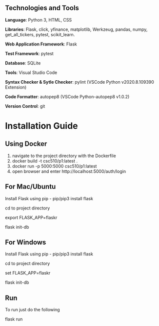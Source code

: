 ## Technologies and Tools
<b>Language</b>: Python 3, HTML, CSS

<b>Libraries</b>: Flask, click, yfinance, matplotlib, Werkzeug, pandas, numpy, get_all_tickers, pytest, scikit_learn.

<b>Web Application Framework</b>: Flask

<b>Test Framework</b>: pytest

<b>Database</b>: SQLite

<b>Tools</b>: Visual Studio Code

<b>Syntax Checker & Sytle Checker</b>: pylint (VSCode Python v2020.8.109390 Extension)

<b>Code Formatter</b>: autopep8 (VSCode Python-autopep8 v1.0.2)

<b>Version Control</b>: git

# Installation Guide
## Using Docker
1. navigate to the project directory with the Dockerfile
2. docker build -t csc510/p1:latest .
3. docker run -p 5000:5000 csc510/p1:latest
4. open browser and enter http://localhost:5000/auth/login

## For Mac/Ubuntu  
Install Flask using pip - pip/pip3 install flask

cd to project directory

export FLASK_APP=flaskr

flask init-db

## For Windows
Install Flask using pip - pip/pip3 install flask

cd to project directory

set FLASK_APP=flaskr

flask init-db

## Run  
To run just do the following

flask run
